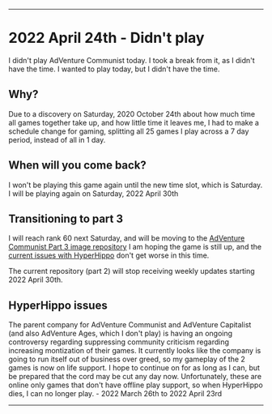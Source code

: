
***

# 2022 April 24th - Didn't play

I didn't play AdVenture Communist today. I took a break from it, as I didn't have the time. I wanted to play today, but I didn't have the time.

## Why?

Due to a discovery on Saturday, 2020 October 24th about how much time all games together take up, and how little time it leaves me, I had to make a schedule change for gaming, splitting all 25 games I play across a 7 day period, instead of all in 1 day.

## When will you come back?

I won't be playing this game again until the new time slot, which is Saturday. I will be playing again on Saturday, 2022 April 30th

## Transitioning to part 3

I will reach rank 60 next Saturday, and will be moving to the [AdVenture Communist Part 3 image repository](https://github.com/seanpm2001/SeansLifeArchive_Images_AdVenture_Communist_Part3/) I am hoping the game is still up, and the [current issues with HyperHippo](#HyperHippo-issues) don't get worse in this time.

The current repository (part 2) will stop receiving weekly updates starting 2022 April 30th.

## HyperHippo issues

The parent company for AdVenture Communist and AdVenture Capitalist (and also AdVenture Ages, which I don't play) is having an ongoing controversy regarding suppressing community criticism regarding increasing montization of their games. It currently looks like the company is going to run itself out of business over greed, so my gameplay of the 2 games is now on life support. I hope to continue on for as long as I can, but be prepared that the cord may be cut any day now. Unfortunately, these are online only games that don't have offline play support, so when HyperHippo dies, I can no longer play. - 2022 March 26th to 2022 April 23rd

***
